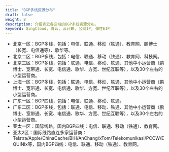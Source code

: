 ```yaml
---
title: "BGP多线资源分布"
draft: false
weight: 8
description: 介绍青云各区域的BGP多线资源分布。
keyword: QingCloud, 青云, 云计算, 公网IP, 弹性EIP
---
```


- 北京一区：BGP多线，包括：电信、联通、移动（铁通）、教育网、鹏博士（长宽、电信通等）、歌华等。
- 北京二区：BGP多线，包括：电信、联通、移动（铁通）、教育网、科技网。
- 北京三区：BGP多线，包括：联通、电信、移动、铁通、其他中小运营商（鹏博士、宽带通、长宽、电信通、歌华、方宽、世纪互联等），以及30个左右的小型运营商。
- 上海一区：BGP多线，包括：联通、电信、移动、铁通、其他中小运营商（鹏博士、宽带通、长宽、电信通、歌华、方宽、世纪互联等），以及30个左右的小型运营商。
- 广东一区：BGP四线，包括：电信、联通、移动、铁通。
- 广东二区：BGP多线，包括：联通、电信、移动、铁通、其他中小运营商（鹏博士、宽带通、长宽、电信通、歌华、方宽、世纪互联等），以及30个左右的小型运营商。
- 亚太一区：国际线路，国内BGP四线：电信、联通、移动（铁通）、教育网。
- 亚太2区：国际线路直连多家运营商：Telstra/Apple/ChinaCache/BIH/AnChang/xTom/Telekomunikasi/PCCW/EQUINIx等，国内BGP四线：电信、联通、移动（铁通）、教育网。
